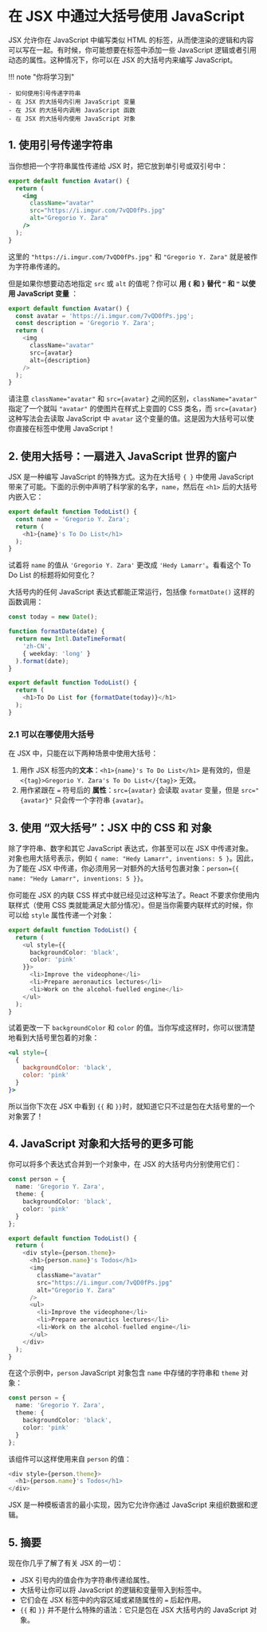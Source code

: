 # 在 JSX 中通过大括号使用 JavaScript

JSX 允许你在 JavaScript 中编写类似 HTML 的标签，从而使渲染的逻辑和内容可以写在一起。有时候，你可能想要在标签中添加一些 JavaScript 逻辑或者引用动态的属性。这种情况下，你可以在 JSX 的大括号内来编写 JavaScript。

!!! note "你将学习到"

    - 如何使用引号传递字符串
    - 在 JSX 的大括号内引用 JavaScript 变量
    - 在 JSX 的大括号内调用 JavaScript 函数
    - 在 JSX 的大括号内使用 JavaScript 对象

## 1. 使用引号传递字符串

当你想把一个字符串属性传递给 JSX 时，把它放到单引号或双引号中：

```jsx linenums="1"
export default function Avatar() {
  return (
    <img
      className="avatar"
      src="https://i.imgur.com/7vQD0fPs.jpg"
      alt="Gregorio Y. Zara"
    />
  );
}
```

这里的 `"https://i.imgur.com/7vQD0fPs.jpg"` 和 `"Gregorio Y. Zara"` 就是被作为字符串传递的。

但是如果你想要动态地指定 `src` 或 `alt` 的值呢？你可以 **用 `{` 和 `}` 替代 `"` 和 `"` 以使用 JavaScript 变量** ：

```ts linenums="1"
export default function Avatar() {
  const avatar = 'https://i.imgur.com/7vQD0fPs.jpg';
  const description = 'Gregorio Y. Zara';
  return (
    <img
      className="avatar"
      src={avatar}
      alt={description}
    />
  );
}
```

请注意 `className="avatar"` 和 `src={avatar}` 之间的区别，`className="avatar"` 指定了一个就叫 `"avatar"` 的使图片在样式上变圆的 CSS 类名，而 `src={avatar}` 这种写法会去读取 JavaScript 中 `avatar` 这个变量的值。这是因为大括号可以使你直接在标签中使用 JavaScript！

## 2. 使用大括号：一扇进入 JavaScript 世界的窗户

JSX 是一种编写 JavaScript 的特殊方式。这为在大括号 `{ }` 中使用 JavaScript 带来了可能。下面的示例中声明了科学家的名字，`name`，然后在 `<h1>` 后的大括号内嵌入它：

```ts linenums="1"
export default function TodoList() {
  const name = 'Gregorio Y. Zara';
  return (
    <h1>{name}'s To Do List</h1>
  );
}
```

试着将 `name` 的值从 `'Gregorio Y. Zara'` 更改成 `'Hedy Lamarr'`。看看这个 To Do List 的标题将如何变化？

大括号内的任何 JavaScript 表达式都能正常运行，包括像 `formatDate()` 这样的函数调用：

```ts linenums="1"
const today = new Date();

function formatDate(date) {
  return new Intl.DateTimeFormat(
    'zh-CN',
    { weekday: 'long' }
  ).format(date);
}

export default function TodoList() {
  return (
    <h1>To Do List for {formatDate(today)}</h1>
  );
}
```

### 2.1 可以在哪使用大括号

在 JSX 中，只能在以下两种场景中使用大括号：

1. 用作 JSX 标签内的**文本**：`<h1>{name}'s To Do List</h1>` 是有效的，但是 `<{tag}>Gregorio Y. Zara's To Do List</{tag}>` 无效。
2. 用作紧跟在 `=` 符号后的 **属性**：`src={avatar}` 会读取 `avatar` 变量，但是 `src="{avatar}"` 只会传一个字符串 `{avatar}`。

## 3. 使用 “双大括号”：JSX 中的 CSS 和 对象

除了字符串、数字和其它 JavaScript 表达式，你甚至可以在 JSX 中传递对象。对象也用大括号表示，例如 `{ name: "Hedy Lamarr", inventions: 5 }`。因此，为了能在 JSX 中传递，你必须用另一对额外的大括号包裹对象：`person={{ name: "Hedy Lamarr", inventions: 5 }}`。

你可能在 JSX 的内联 CSS 样式中就已经见过这种写法了。React 不要求你使用内联样式（使用 CSS 类就能满足大部分情况）。但是当你需要内联样式的时候，你可以给 `style` 属性传递一个对象：

```ts linenums="1"
export default function TodoList() {
  return (
    <ul style={{
      backgroundColor: 'black',
      color: 'pink'
    }}>
      <li>Improve the videophone</li>
      <li>Prepare aeronautics lectures</li>
      <li>Work on the alcohol-fuelled engine</li>
    </ul>
  );
}
```

试着更改一下 `backgroundColor` 和 `color` 的值。当你写成这样时，你可以很清楚地看到大括号里包着的对象：

```jsx linenums="1"
<ul style={
  {
    backgroundColor: 'black',
    color: 'pink'
  }
}>
```

所以当你下次在 JSX 中看到 `{{` 和 `}}`时，就知道它只不过是包在大括号里的一个对象罢了！

## 4. JavaScript 对象和大括号的更多可能

你可以将多个表达式合并到一个对象中，在 JSX 的大括号内分别使用它们：

```ts linenums="1"
const person = {
  name: 'Gregorio Y. Zara',
  theme: {
    backgroundColor: 'black',
    color: 'pink'
  }
};

export default function TodoList() {
  return (
    <div style={person.theme}>
      <h1>{person.name}'s Todos</h1>
      <img
        className="avatar"
        src="https://i.imgur.com/7vQD0fPs.jpg"
        alt="Gregorio Y. Zara"
      />
      <ul>
        <li>Improve the videophone</li>
        <li>Prepare aeronautics lectures</li>
        <li>Work on the alcohol-fuelled engine</li>
      </ul>
    </div>
  );
}
```

在这个示例中，`person` JavaScript 对象包含 `name` 中存储的字符串和 `theme` 对象：

```ts linenums="1"
const person = {
  name: 'Gregorio Y. Zara',
  theme: {
    backgroundColor: 'black',
    color: 'pink'
  }
};
```

该组件可以这样使用来自 `person` 的值：

```ts linenums="1"
<div style={person.theme}>
  <h1>{person.name}'s Todos</h1>
</div>
```

JSX 是一种模板语言的最小实现，因为它允许你通过 JavaScript 来组织数据和逻辑。

## 5. 摘要

现在你几乎了解了有关 JSX 的一切：

- JSX 引号内的值会作为字符串传递给属性。
- 大括号让你可以将 JavaScript 的逻辑和变量带入到标签中。
- 它们会在 JSX 标签中的内容区域或紧随属性的 `=` 后起作用。
- `{{` 和 `}}` 并不是什么特殊的语法：它只是包在 JSX 大括号内的 JavaScript 对象。
